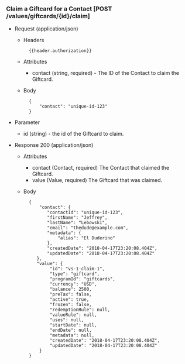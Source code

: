 ### Claim a Giftcard for a Contact [POST /values/giftcards/{id}/claim]

+ Request (application/json)
     + Headers
     
             {{header.authorization}}
 
     + Attributes
         + contact (string, required) - The ID of the Contact to claim the Giftcard.
         
     + Body
     
             {
                 "contact": "unique-id-123"
             }

+ Parameter
    + id (string) - the id of the Giftcard to claim.

+ Response 200 (application/json)
    + Attributes
        + contact (Contact, required) The Contact that claimed the Giftcard.
        + value (Value, required) The Giftcard that was claimed.

    + Body

            {
                "contact": {
                   "contactId": "unique-id-123",
                   "firstName": "Jeffrey",
                   "lastName": "Lebowski",
                   "email": "thedude@example.com",
                   "metadata": {
                       "alias": "El Duderino"
                   },
                   "createdDate": "2018-04-17T23:20:08.404Z",
                   "updatedDate": "2018-04-17T23:20:08.404Z"
               },
               "value": {
                    "id": "vs-1-claim-1",
                    "type": "giftcard",
                    "programId": "giftcards",
                    "currency": "USD",
                    "balance": 2500, 
                    "preTax": false,
                    "active": true,
                    "frozen": false,
                    "redemptionRule": null,
                    "valueRule": null,
                    "uses": null,
                    "startDate": null,
                    "endDate": null,
                    "metadata": null,
                    "createdDate": "2018-04-17T23:20:08.404Z",
                    "updatedDate": "2018-04-17T23:20:08.404Z"
                }
            }
